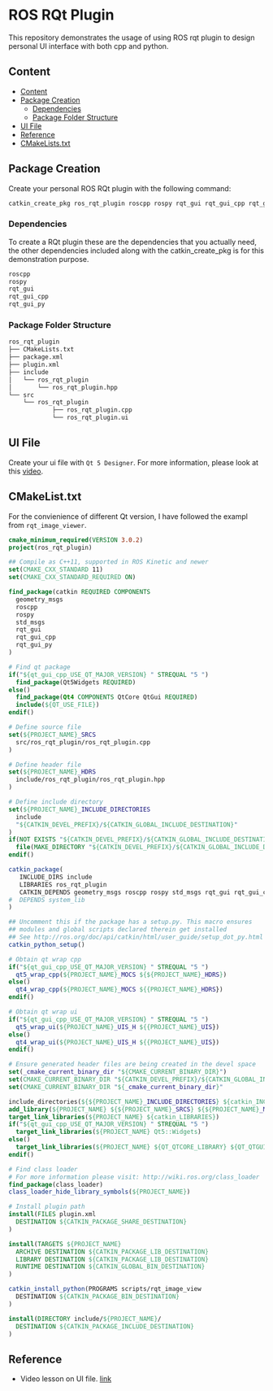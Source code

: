 # ROS RQt Plugin

This repository demonstrates the usage of using ROS rqt plugin to design personal UI interface with both cpp and python.

## Content
- [Content](#Content)
- [Package Creation](#Package-Creation)
  - [Dependencies](#Dependencies)
  - [Package Folder Structure](#Package-Folder-Structure)
- [UI File](#UI-File)
- [Reference](#Reference)
- [CMakeLists.txt](#CMakeListstxt)

## Package Creation

Create your personal ROS RQt plugin with the following command:
```bash
catkin_create_pkg ros_rqt_plugin roscpp rospy rqt_gui rqt_gui_cpp rqt_gui_py std_msgs 
```
### Dependencies

To create a RQt plugin these are the dependencies that you actually need, the other dependencies included along with the catkin_create_pkg is for this demonstration purpose.  
```bash
roscpp
rospy
rqt_gui
rqt_gui_cpp
rqt_gui_py
```

### Package Folder Structure
```bash
ros_rqt_plugin
├── CMakeLists.txt
├── package.xml
├── plugin.xml
├── include
│   └── ros_rqt_plugin
│       └── ros_rqt_plugin.hpp
└── src
    └── ros_rqt_plugin
            ├── ros_rqt_plugin.cpp
            └── ros_rqt_plugin.ui
```
## UI File

Create your ui file with `Qt 5 Designer`.
For more information, please look at this [video](https://www.youtube.com/watch?v=2mIyZX6x-S0).

## CMakeList.txt

For the convienience of different Qt version, I have followed the exampl from `rqt_image_viewer`.

```cmake
cmake_minimum_required(VERSION 3.0.2)
project(ros_rqt_plugin)

## Compile as C++11, supported in ROS Kinetic and newer
set(CMAKE_CXX_STANDARD 11)
set(CMAKE_CXX_STANDARD_REQUIRED ON)

find_package(catkin REQUIRED COMPONENTS
  geometry_msgs
  roscpp
  rospy
  std_msgs
  rqt_gui
  rqt_gui_cpp
  rqt_gui_py
)

# Find qt package
if("${qt_gui_cpp_USE_QT_MAJOR_VERSION} " STREQUAL "5 ")
  find_package(Qt5Widgets REQUIRED)
else()
  find_package(Qt4 COMPONENTS QtCore QtGui REQUIRED)
  include(${QT_USE_FILE})
endif()

# Define source file
set(${PROJECT_NAME}_SRCS
  src/ros_rqt_plugin/ros_rqt_plugin.cpp
)

# Define header file
set(${PROJECT_NAME}_HDRS
  include/ros_rqt_plugin/ros_rqt_plugin.hpp
)

# Define include directory
set(${PROJECT_NAME}_INCLUDE_DIRECTORIES
  include
  "${CATKIN_DEVEL_PREFIX}/${CATKIN_GLOBAL_INCLUDE_DESTINATION}"
)
if(NOT EXISTS "${CATKIN_DEVEL_PREFIX}/${CATKIN_GLOBAL_INCLUDE_DESTINATION}")
  file(MAKE_DIRECTORY "${CATKIN_DEVEL_PREFIX}/${CATKIN_GLOBAL_INCLUDE_DESTINATION}")
endif()

catkin_package(
   INCLUDE_DIRS include
   LIBRARIES ros_rqt_plugin
   CATKIN_DEPENDS geometry_msgs roscpp rospy std_msgs rqt_gui rqt_gui_cpp rqt_gui_py
#  DEPENDS system_lib
)

## Uncomment this if the package has a setup.py. This macro ensures
## modules and global scripts declared therein get installed
## See http://ros.org/doc/api/catkin/html/user_guide/setup_dot_py.html
catkin_python_setup()

# Obtain qt wrap cpp
if("${qt_gui_cpp_USE_QT_MAJOR_VERSION} " STREQUAL "5 ")
  qt5_wrap_cpp(${PROJECT_NAME}_MOCS ${${PROJECT_NAME}_HDRS})
else()
  qt4_wrap_cpp(${PROJECT_NAME}_MOCS ${{PROJECT_NAME}_HDRS})
endif()

# Obtain qt wrap ui
if("${qt_gui_cpp_USE_QT_MAJOR_VERSION} " STREQUAL "5 ")
  qt5_wrap_ui(${PROJECT_NAME}_UIS_H ${{PROJECT_NAME}_UIS})
else()
  qt4_wrap_ui(${PROJECT_NAME}_UIS_H ${{PROJECT_NAME}_UIS})
endif()

# Ensure generated header files are being created in the devel space
set(_cmake_current_binary_dir "${CMAKE_CURRENT_BINARY_DIR}")
set(CMAKE_CURRENT_BINARY_DIR "${CATKIN_DEVEL_PREFIX}/${CATKIN_GLOBAL_INCLUDE_DESTINATION}")
set(CMAKE_CURRENT_BINARY_DIR "${_cmake_current_binary_dir}"

include_directories(${${PROJECT_NAME}_INCLUDE_DIRECTORIES} ${catkin_INCLUDE_DIRS})
add_library(${PROJECT_NAME} ${${PROJECT_NAME}_SRCS} ${${PROJECT_NAME}_MOCS} ${${PROJECT_NAME}_UIS_H})
target_link_libraries(${PROJECT_NAME} ${catkin_LIBRARIES})
if("${qt_gui_cpp_USE_QT_MAJOR_VERSION} " STREQUAL "5 ")
  target_link_libraries(${PROJECT_NAME} Qt5::Widgets)
else()
  target_link_libraries(${PROJECT_NAME} ${QT_QTCORE_LIBRARY} ${QT_QTGUI_LIBRARY})
endif()

# Find class loader
# For more information please visit: http://wiki.ros.org/class_loader
find_package(class_loader)
class_loader_hide_library_symbols(${PROJECT_NAME})

# Install plugin path
install(FILES plugin.xml
  DESTINATION ${CATKIN_PACKAGE_SHARE_DESTINATION}
)

install(TARGETS ${PROJECT_NAME}
  ARCHIVE DESTINATION ${CATKIN_PACKAGE_LIB_DESTINATION}
  LIBRARY DESTINATION ${CATKIN_PACKAGE_LIB_DESTINATION}
  RUNTIME DESTINATION ${CATKIN_GLOBAL_BIN_DESTINATION}
)

catkin_install_python(PROGRAMS scripts/rqt_image_view
  DESTINATION ${CATKIN_PACKAGE_BIN_DESTINATION}
)

install(DIRECTORY include/${PROJECT_NAME}/
  DESTINATION ${CATKIN_PACKAGE_INCLUDE_DESTINATION}
)
```

## Reference

- Video lesson on UI file. [link](https://www.youtube.com/watch?v=2mIyZX6x-S0)

